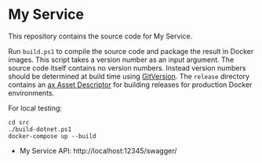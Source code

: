 # My Service

This repository contains the source code for My Service.

Run `build.ps1` to compile the source code and package the result in Docker images.
This script takes a version number as an input argument. The source code itself contains no version numbers. Instead version numbers should be determined at build time using [GitVersion](http://gitversion.readthedocs.io/).
The `release` directory contains an [ax Asset Descriptor](https://tfs.inside-axoom.org/tfs/axoom/axoom/_git/Axoom.Provisioning?path=%2Freadme.md&_a=preview) for building releases for production Docker environments.

For local testing:

    cd src
    ./build-dotnet.ps1
    docker-compose up --build

 * My Service API: http://localhost:12345/swagger/
